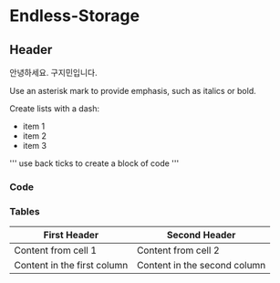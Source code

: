 # Endless-Storage

## Header

안녕하세요.
구지민입니다. 

Use an asterisk mark to provide emphasis, such as italics or bold.

Create lists with a dash:
- item 1
- item 2
- item 3

'''
use back ticks to
create a block of code
'''

### Code

### Tables

First Header | Second Header
-------------|--------------
Content from cell 1 | Content from cell 2
Content in the first column | Content in the second column
